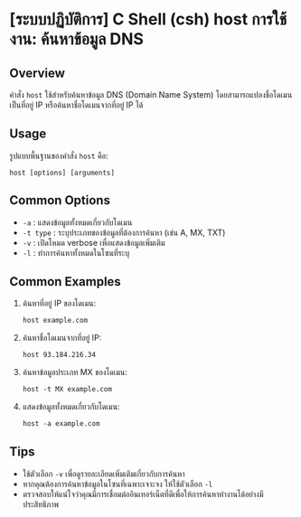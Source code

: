 # [ระบบปฏิบัติการ] C Shell (csh) host การใช้งาน: ค้นหาข้อมูล DNS

## Overview
คำสั่ง `host` ใช้สำหรับค้นหาข้อมูล DNS (Domain Name System) โดยสามารถแปลงชื่อโดเมนเป็นที่อยู่ IP หรือค้นหาชื่อโดเมนจากที่อยู่ IP ได้

## Usage
รูปแบบพื้นฐานของคำสั่ง `host` คือ:

```
host [options] [arguments]
```

## Common Options
- `-a` : แสดงข้อมูลทั้งหมดเกี่ยวกับโดเมน
- `-t type` : ระบุประเภทของข้อมูลที่ต้องการค้นหา (เช่น A, MX, TXT)
- `-v` : เปิดโหมด verbose เพื่อแสดงข้อมูลเพิ่มเติม
- `-l` : ทำการค้นหาทั้งหมดในโซนที่ระบุ

## Common Examples
1. ค้นหาที่อยู่ IP ของโดเมน:
   ```csh
   host example.com
   ```

2. ค้นหาชื่อโดเมนจากที่อยู่ IP:
   ```csh
   host 93.184.216.34
   ```

3. ค้นหาข้อมูลประเภท MX ของโดเมน:
   ```csh
   host -t MX example.com
   ```

4. แสดงข้อมูลทั้งหมดเกี่ยวกับโดเมน:
   ```csh
   host -a example.com
   ```

## Tips
- ใช้ตัวเลือก `-v` เพื่อดูรายละเอียดเพิ่มเติมเกี่ยวกับการค้นหา
- หากคุณต้องการค้นหาข้อมูลในโซนที่เฉพาะเจาะจง ให้ใช้ตัวเลือก `-l`
- ตรวจสอบให้แน่ใจว่าคุณมีการเชื่อมต่ออินเทอร์เน็ตที่ดีเพื่อให้การค้นหาทำงานได้อย่างมีประสิทธิภาพ
